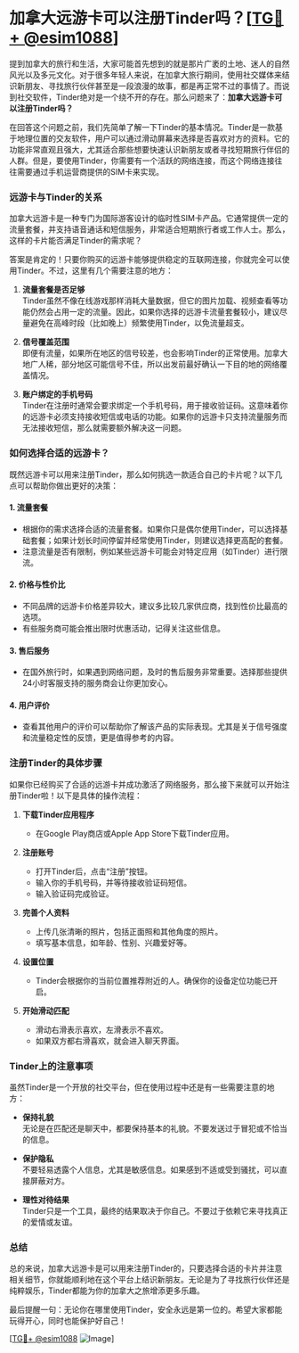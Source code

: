 # 加拿大远游卡可以注册Tinder吗？[[TG💪+ @esim1088](https://t.me/s/esim1088)]

提到加拿大的旅行和生活，大家可能首先想到的就是那片广袤的土地、迷人的自然风光以及多元文化。对于很多年轻人来说，在加拿大旅行期间，使用社交媒体来结识新朋友、寻找旅行伙伴甚至是一段浪漫的故事，都是再正常不过的事情了。而说到社交软件，Tinder绝对是一个绕不开的存在。那么问题来了：**加拿大远游卡可以注册Tinder吗？**

在回答这个问题之前，我们先简单了解一下Tinder的基本情况。Tinder是一款基于地理位置的交友软件，用户可以通过滑动屏幕来选择是否喜欢对方的资料。它的功能非常直观且强大，尤其适合那些想要快速认识新朋友或者寻找短期旅行伴侣的人群。但是，要使用Tinder，你需要有一个活跃的网络连接，而这个网络连接往往需要通过手机运营商提供的SIM卡来实现。

### **远游卡与Tinder的关系**

加拿大远游卡是一种专门为国际游客设计的临时性SIM卡产品。它通常提供一定的流量套餐，并支持语音通话和短信服务，非常适合短期旅行者或工作人士。那么，这样的卡片能否满足Tinder的需求呢？

答案是肯定的！只要你购买的远游卡能够提供稳定的互联网连接，你就完全可以使用Tinder。不过，这里有几个需要注意的地方：

1. **流量套餐是否足够**  
   Tinder虽然不像在线游戏那样消耗大量数据，但它的图片加载、视频查看等功能仍然会占用一定的流量。因此，如果你选择的远游卡流量套餐较小，建议尽量避免在高峰时段（比如晚上）频繁使用Tinder，以免流量超支。

2. **信号覆盖范围**  
   即便有流量，如果所在地区的信号较差，也会影响Tinder的正常使用。加拿大地广人稀，部分地区可能信号不佳，所以出发前最好确认一下目的地的网络覆盖情况。

3. **账户绑定的手机号码**  
   Tinder在注册时通常会要求绑定一个手机号码，用于接收验证码。这意味着你的远游卡必须支持接收短信或电话的功能。如果你的远游卡只支持流量服务而无法接收短信，那么就需要额外解决这一问题。

### **如何选择合适的远游卡？**

既然远游卡可以用来注册Tinder，那么如何挑选一款适合自己的卡片呢？以下几点可以帮助你做出更好的决策：

#### **1. 流量套餐**
   - 根据你的需求选择合适的流量套餐。如果你只是偶尔使用Tinder，可以选择基础套餐；如果计划长时间停留并经常使用Tinder，则建议选择更高配的套餐。
   - 注意流量是否有限制，例如某些远游卡可能会对特定应用（如Tinder）进行限流。

#### **2. 价格与性价比**
   - 不同品牌的远游卡价格差异较大，建议多比较几家供应商，找到性价比最高的选项。
   - 有些服务商可能会推出限时优惠活动，记得关注这些信息。

#### **3. 售后服务**
   - 在国外旅行时，如果遇到网络问题，及时的售后服务非常重要。选择那些提供24小时客服支持的服务商会让你更加安心。

#### **4. 用户评价**
   - 查看其他用户的评价可以帮助你了解该产品的实际表现。尤其是关于信号强度和流量稳定性的反馈，更是值得参考的内容。

### **注册Tinder的具体步骤**

如果你已经购买了合适的远游卡并成功激活了网络服务，那么接下来就可以开始注册Tinder啦！以下是具体的操作流程：

1. **下载Tinder应用程序**
   - 在Google Play商店或Apple App Store下载Tinder应用。

2. **注册账号**
   - 打开Tinder后，点击“注册”按钮。
   - 输入你的手机号码，并等待接收验证码短信。
   - 输入验证码完成验证。

3. **完善个人资料**
   - 上传几张清晰的照片，包括正面照和其他角度的照片。
   - 填写基本信息，如年龄、性别、兴趣爱好等。

4. **设置位置**
   - Tinder会根据你的当前位置推荐附近的人。确保你的设备定位功能已开启。

5. **开始滑动匹配**
   - 滑动右滑表示喜欢，左滑表示不喜欢。
   - 如果双方都右滑喜欢，就会进入聊天界面。

### **Tinder上的注意事项**

虽然Tinder是一个开放的社交平台，但在使用过程中还是有一些需要注意的地方：

- **保持礼貌**  
  无论是在匹配还是聊天中，都要保持基本的礼貌。不要发送过于冒犯或不恰当的信息。

- **保护隐私**  
  不要轻易透露个人信息，尤其是敏感信息。如果感到不适或受到骚扰，可以直接屏蔽对方。

- **理性对待结果**  
  Tinder只是一个工具，最终的结果取决于你自己。不要过于依赖它来寻找真正的爱情或友谊。

### **总结**

总的来说，加拿大远游卡是可以用来注册Tinder的，只要选择合适的卡片并注意相关细节，你就能顺利地在这个平台上结识新朋友。无论是为了寻找旅行伙伴还是纯粹娱乐，Tinder都能为你的加拿大之旅增添更多乐趣。

最后提醒一句：无论你在哪里使用Tinder，安全永远是第一位的。希望大家都能玩得开心，同时也能保护好自己！

[[TG💪+ @esim1088](https://t.me/s/esim1088) ![Image](https://i.postimg.cc/4NQfJmqS/Snipaste-2025-05-13-00-14-12.png)]